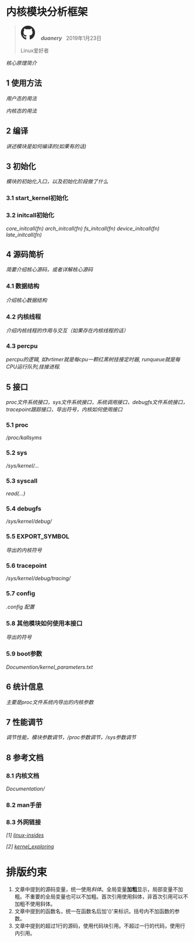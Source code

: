 # 内核模块分析框架

> [![40](https://github.com/duanery/picture/blob/master/github/github_black_40px.png)](https://duanery.github.io)
> &nbsp;&nbsp;
> ***duanery*** &nbsp;
> 2019年1月23日
> 
> Linux爱好者

*核心原理简介*

## 1 使用方法

*用户态的用法*

*内核态的用法*

## 2 编译
*讲述模块是如何编译的(如果有的话)*

## 3 初始化
*模块的初始化入口，以及初始化阶段做了什么*

### 3.1 start_kernel初始化

### 3.2 initcall初始化
*core_initcall(fn)  arch_initcall(fn)  fs_initcall(fn)  device_initcall(fn)  late_initcall(fn)*

## 4 源码简析
*简要介绍核心源码，或者详解核心源码*

### 4.1 数据结构

*介绍核心数据结构*

### 4.2 内核线程

*介绍内核线程的作用与交互（如果存在内核线程的话）*

### 4.3 percpu
*percpu的逻辑, 如hrtimer就是每cpu一颗红黑树挂接定时器, runqueue就是每CPU运行队列,挂接进程.*

## 5 接口
*proc文件系统接口，sys文件系统接口，系统调用接口，debugfs文件系统接口，
tracepoint跟踪接口，导出符号，内核如何使用接口*

### 5.1 proc
*/proc/kallsyms*

### 5.2 sys
*/sys/kernel/...*

### 5.3 syscall
*read(...)*

### 5.4 debugfs
*/sys/kernel/debug/*

### 5.5 EXPORT_SYMBOL
*导出的内核符号*

### 5.6 tracepoint
*/sys/kernel/debug/tracing/*

### 5.7 config
*.config 配置*

### 5.8 其他模块如何使用本接口
*导出的符号*

### 5.9 boot参数
*Documention/kernel_parameters.txt*

## 6 统计信息
*主要是proc文件系统内导出的内核参数*

## 7 性能调节
*调节性能，模块参数调节，/proc参数调节，/sys参数调节*

## 8 参考文档

### 8.1 内核文档
*Documentation/*

### 8.2 man手册

### 8.3 外网链接
*\[1\] [linux-insides][1]*

*\[2\] [kernel_exploring][2]*

[1]: https://0xax.gitbooks.io/linux-insides/ "linux-insides"
[2]: https://richardweiyang.gitbooks.io/kernel-exploring/	"kernel_exploring"

# 排版约束

1. 文章中提到的源码变量，统一使用*斜体*。全局变量**加粗**显示，局部变量不加粗。不重要的全局变量也可以不加粗。首次引用使用斜体，非首次引用可以不加粗不使用斜体。
2. 文章中提到的函数名，统一在函数名后加'()'来标识。括号内不加函数的参数。
3. 文章中提到的超过1行的源码，使用代码块引用。不超过一行的代码，使用行内引用。
